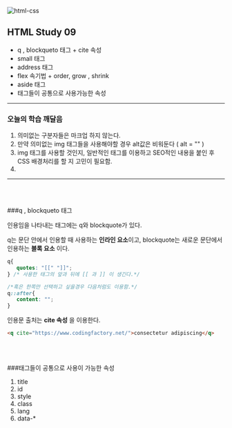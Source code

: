 ![html-css](https://user-images.githubusercontent.com/31315644/64251759-3252cb00-cf54-11e9-88f9-922505f9789e.jpeg)

## HTML Study 09

- q , blockqueto 태그 + cite 속성
- small 태그
- address 태그
- flex 속기법 + order, grow , shrink
- aside 태그
- 태그들이 공통으로 사용가능한 속성

------

### 오늘의 학습 깨달음

1. 의미없는 구분자들은 마크업 하지 않는다.
2. 만약 의미없는 img 태그들을 사용해야할 경우 alt값은 비워둔다 ( alt = "" )
3. img 태그를 사용할 것인지, 일반적인 태그를 이용하고 SEO적인 내용을 붙인 후 CSS 배경처리를 할 지 고민이 필요함.
4.   



---------------



<br/>

<br/>

###q , blockqueto 태그

 인용임을 나타내는 태그에는 q와 blockquote가 있다. 

q는 문단 안에서 인용할 때 사용하는 **인라인 요소**이고, blockquote는 새로운 문단에서 인용하는 **블록 요소** 이다.

 ~~~css
q{
	quotes: "[[" "]]"; 
} /* 사용한 태그의 앞과 뒤에 [[ 과 ]] 이 생긴다.*/

/*혹은 한쪽만 선택하고 싶을경우 다음처럼도 이용함.*/
q::after{
    content: "";
}
 ~~~

인용문 출처는 **cite 속성** 을 이용한다.

~~~~html
<q cite="https://www.codingfactory.net/">consectetur adipiscing</q>
~~~~

<br/>

<br/>





###태그들이 공통으로 사용이 가능한 속성

1. title
2. id
3. style
4. class
5. lang
6. data-*

